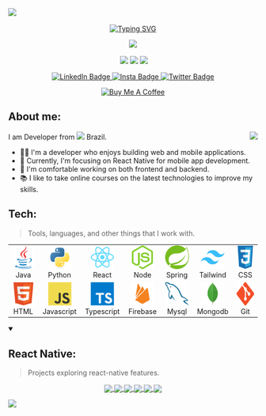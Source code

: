 <img src="https://capsule-render.vercel.app/api?type=waving&color=timeGradient&height=100&width=100%&section=header" />

<p align="center">
<a href="https://git.io/typing-svg"><img src="https://readme-typing-svg.demolab.com?font=Poppins&weight=400&&pause=1000&color=FFFFFF&center=true&vCenter=true&random=false&width=435&lines=Hi%2C+my+name+is+Eduardo.;Welcome+and+top+o’+the+morning+to+ya!" alt="Typing SVG" /></a>
</p>

<p align="center">
    <img src="https://media.giphy.com/media/5o70t5mmNSrVC/giphy.gif" width="150"/>
</p>

<p align="center">
  <img src="https://komarev.com/ghpvc/?username=edegan-furb&style=circle&color=4cae4c" alt="">
  <img src="https://img.shields.io/badge/Age-23-31b0d5" />
  <img src="https://img.shields.io/badge/Lives-Blumenau%20%E2%80%93%20SC-e69500" />
  <img src="https://img.shields.io/badge/Languages-English%20%26%20Portuguese-c9302c" />
</p>

<p align="center">
  <a href="https://www.linkedin.com/in/eduardo-rebelo-degan">
    <img src="https://img.shields.io/badge/LinkedIn-blue?style=for-the-badge&logo=linkedin&logoColor=white" alt="LinkedIn Badge">
  </a>
  <a href="https://www.instagram.com/edugao/">
    <img src="https://img.shields.io/badge/Instagram-%23E4405F?style=for-the-badge&logo=Instagram&logoColor=white" alt="Insta Badge">
  </a>
   <a href="https://twitter.com/EduDegan">
    <img src="https://img.shields.io/badge/Twitter-black?style=for-the-badge&logo=X&logoColor=white" alt="Twitter Badge">
  </a>
</p>

<p align="center">
  <a href="https://www.buymeacoffee.com/edegan" target="_blank">
    <img src="https://cdn.buymeacoffee.com/buttons/default-orange.png" alt="Buy Me A Coffee" height="41" width="174">
  </a>
</p>

<h2 align="left">About me:</h2>

<a align="right">
  <img src="https://github-readme-stats.vercel.app/api/top-langs/?username=edegan-furb&layout=compact&theme=github_dark" align="right" />
</a>

I am Developer from <img src="https://cdn-icons-png.flaticon.com/512/197/197386.png" width="13"/> Brazil. 

- 👨‍💻 I'm a developer who enjoys building web and mobile applications.
- 🎯 Currently, I'm focusing on React Native for mobile app development.
- 📌 I'm comfortable working on both frontend and backend.
- 📚 I like to take online courses on the latest technologies to improve my skills.


<h2 align="left">Tech:</h2>

> Tools, languages, and other things that I work with.

<table align="center">
  <tr align="center">
    <td align="center" width="96">
      <a>
        <img src="https://github.com/devicons/devicon/blob/master/icons/java/java-original.svg" width="48" height="48" alt="Java" />
      </a>
      <br>Java
    </td>
     <td align="center" width="96">
      <a>
        <img src="https://github.com/devicons/devicon/blob/master/icons/python/python-original.svg" width="48" height="48" alt="Python" />
      </a>
      <br>Python
    </td>
    <td align="center" width="96">
      <a>
        <img src="https://github.com/devicons/devicon/blob/master/icons/react/react-original.svg" width="48" height="48" alt="React" />
      </a>
      <br>React
    </td>
     <td align="center" width="96">
      <a>
        <img src="https://github.com/devicons/devicon/blob/master/icons/nodejs/nodejs-original.svg" width="48" height="48" alt="Node" />
      </a>
      <br>Node
    </td>
    </td>
    <td align="center" width="96">
      <a>
        <img src="https://github.com/devicons/devicon/blob/master/icons/spring/spring-original.svg" width="48" height="48" alt="Spring" />
      </a>
      <br>Spring
    </td>
     <td align="center" width="96">
      <a>
        <img src="https://github.com/devicons/devicon/blob/master/icons/tailwindcss/tailwindcss-plain.svg" width="48" height="48" alt="Tailwind" />
      </a>
      <br>Tailwind
    </td>
  <td align="center" width="96">
      <a>
        <img src="https://github.com/devicons/devicon/blob/master/icons/css3/css3-original.svg" width="48" height="48" alt="CSS" />
      </a>
      <br>CSS
    </td>
  </tr>
  <tr align="center">
     <td align="center" width="96">
      <a>
        <img src="https://github.com/devicons/devicon/blob/master/icons/html5/html5-original.svg" width="48" height="48" alt="HTML" />
      </a>
      <br>HTML
    </td>
  </td>
     <td align="center" width="96">
      <a>
        <img src="https://github.com/devicons/devicon/blob/master/icons/javascript/javascript-original.svg" width="48" height="48" alt="javascript" />
      </a>
      <br>Javascript
    </td>
   <td align="center" width="96">
      <a>
        <img src="https://github.com/devicons/devicon/blob/master/icons/typescript/typescript-original.svg" width="48" height="48" alt="typescript" />
      </a>
      <br>Typescript
    </td>
  <td align="center" width="96">
      <a>
        <img src="https://github.com/devicons/devicon/blob/master/icons/firebase/firebase-plain.svg" width="48" height="48" alt="firebase" />
      </a>
      <br>Firebase
    </td>
  <td align="center" width="96">
      <a>
        <img src="https://github.com/devicons/devicon/blob/master/icons/mysql/mysql-original.svg" width="48" height="48" alt="mysql" />
      </a>
      <br>Mysql
    </td>
  <td align="center" width="96">
      <a>
        <img src="https://github.com/devicons/devicon/blob/master/icons/mongodb/mongodb-original.svg" width="48" height="48" alt="mongodb" />
      </a>
      <br>Mongodb
    </td>
  <td align="center" width="96">
      <a>
        <img src="https://github.com/devicons/devicon/blob/master/icons/git/git-original.svg" width="48" height="48" alt="git" />
      </a>
      <br>Git
    </td>
  </tr>
</table>

<details open> 

<summary><h2 align="left">React Native:</h2></summary>

> Projects exploring react-native features.
<p align="center">
<a href="https://github.com/edegan-furb/CourseGoalApp">
  <img align="center" src="https://github-readme-stats.vercel.app/api/pin/?username=edegan-furb&repo=CourseGoalApp&theme=github_dark" />
</a>
<a href="https://github.com/edegan-furb/GuessNumberGameApp">
  <img align="center" src="https://github-readme-stats.vercel.app/api/pin/?username=edegan-furb&repo=GuessNumberGameApp&theme=github_dark" />
</a>
<a href="https://github.com/edegan-furb/MealsApp">
  <img align="center" src="https://github-readme-stats.vercel.app/api/pin/?username=edegan-furb&repo=MealsApp&theme=github_dark" />
</a>
<a href="https://github.com/edegan-furb/ExpenseTrackerApp">
  <img align="center" src="https://github-readme-stats.vercel.app/api/pin/?username=edegan-furb&repo=ExpenseTrackerApp&theme=github_dark" />
</a>
<a href="https://github.com/edegan-furb/AuthApp">
  <img align="center" src="https://github-readme-stats.vercel.app/api/pin/?username=edegan-furb&repo=AuthApp&theme=github_dark" />
</a> 
<a href="https://github.com/edegan-furb/FavoritePlacesApp">
    <img align="center" src="https://github-readme-stats.vercel.app/api/pin/?username=edegan-furb&repo=FavoritePlacesApp&theme=github_dark" />
</a>  
</p>
</details>

<img src="https://capsule-render.vercel.app/api?type=waving&color=timeGradient&height=100&width=100%&section=footer" />
